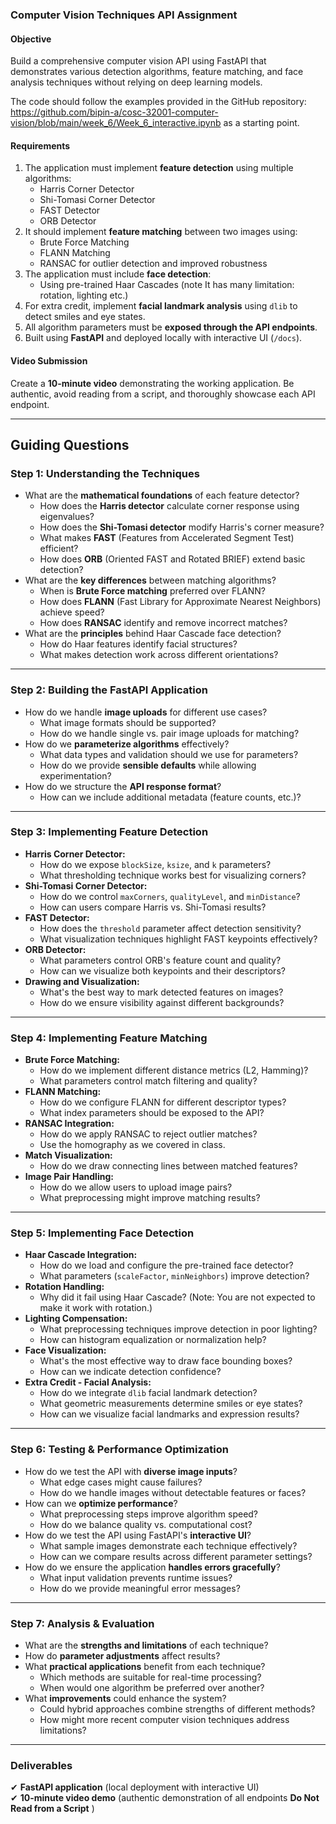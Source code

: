 ### **Computer Vision Techniques API Assignment**  

#### **Objective**  
Build a comprehensive computer vision API using FastAPI that demonstrates various detection algorithms, feature matching, and face analysis techniques without relying on deep learning models.

The code should follow the examples provided in the GitHub repository: https://github.com/bipin-a/cosc-32001-computer-vision/blob/main/week_6/Week_6_interactive.ipynb as a starting point.

#### **Requirements**  
1. The application must implement **feature detection** using multiple algorithms:
   - Harris Corner Detector
   - Shi-Tomasi Corner Detector
   - FAST Detector
   - ORB Detector
2. It should implement **feature matching** between two images using:
   - Brute Force Matching
   - FLANN Matching
   - RANSAC for outlier detection and improved robustness
3. The application must include **face detection**:
   - Using pre-trained Haar Cascades (note It has many limitation: rotation, lighting etc.)
4. For extra credit, implement **facial landmark analysis** using `dlib` to detect smiles and eye states.
5. All algorithm parameters must be **exposed through the API endpoints**.
6. Built using **FastAPI** and deployed locally with interactive UI (`/docs`).

#### **Video Submission**  
Create a **10-minute video** demonstrating the working application. Be authentic, avoid reading from a script, and thoroughly showcase each API endpoint.

---

## **Guiding Questions**  

### **Step 1: Understanding the Techniques**  
- What are the **mathematical foundations** of each feature detector?  
  - How does the **Harris detector** calculate corner response using eigenvalues?
  - How does the **Shi-Tomasi detector** modify Harris's corner measure?
  - What makes **FAST** (Features from Accelerated Segment Test) efficient?
  - How does **ORB** (Oriented FAST and Rotated BRIEF) extend basic detection?
- What are the **key differences** between matching algorithms?
  - When is **Brute Force matching** preferred over FLANN?
  - How does **FLANN** (Fast Library for Approximate Nearest Neighbors) achieve speed?
  - How does **RANSAC** identify and remove incorrect matches?
- What are the **principles** behind Haar Cascade face detection?
  - How do Haar features identify facial structures?
  - What makes detection work across different orientations?

---

### **Step 2: Building the FastAPI Application**  
- How do we handle **image uploads** for different use cases?
  - What image formats should be supported?
  - How do we handle single vs. pair image uploads for matching?
- How do we **parameterize algorithms** effectively?
  - What data types and validation should we use for parameters?
  - How do we provide **sensible defaults** while allowing experimentation?
- How do we structure the **API response format**?
  - How can we include additional metadata (feature counts, etc.)?
---

### **Step 3: Implementing Feature Detection**  
- **Harris Corner Detector:**
  - How do we expose `blockSize`, `ksize`, and `k` parameters?
  - What thresholding technique works best for visualizing corners?
- **Shi-Tomasi Corner Detector:**
  - How do we control `maxCorners`, `qualityLevel`, and `minDistance`?
  - How can users compare Harris vs. Shi-Tomasi results?
- **FAST Detector:**
  - How does the `threshold` parameter affect detection sensitivity?
  - What visualization techniques highlight FAST keypoints effectively?
- **ORB Detector:**
  - What parameters control ORB's feature count and quality?
  - How can we visualize both keypoints and their descriptors?
- **Drawing and Visualization:**
  - What's the best way to mark detected features on images?
  - How do we ensure visibility against different backgrounds?

---

### **Step 4: Implementing Feature Matching**  
- **Brute Force Matching:**
  - How do we implement different distance metrics (L2, Hamming)?
  - What parameters control match filtering and quality?
- **FLANN Matching:**
  - How do we configure FLANN for different descriptor types?
  - What index parameters should be exposed to the API?
- **RANSAC Integration:**
  - How do we apply RANSAC to reject outlier matches?
  - Use the homography as we covered in class.
- **Match Visualization:**
  - How do we draw connecting lines between matched features?
- **Image Pair Handling:**
  - How do we allow users to upload image pairs?
  - What preprocessing might improve matching results?
---

### **Step 5: Implementing Face Detection**  
- **Haar Cascade Integration:**
  - How do we load and configure the pre-trained face detector?
  - What parameters (`scaleFactor`, `minNeighbors`) improve detection?
- **Rotation Handling:**
  - Why did it fail using Haar Cascade? (Note: You are not expected to make it work with rotation.)
- **Lighting Compensation:**
  - What preprocessing techniques improve detection in poor lighting?
  - How can histogram equalization or normalization help?
- **Face Visualization:**
  - What's the most effective way to draw face bounding boxes?
  - How can we indicate detection confidence?
- **Extra Credit - Facial Analysis:**
  - How do we integrate `dlib` facial landmark detection?
  - What geometric measurements determine smiles or eye states?
  - How can we visualize facial landmarks and expression results?

---

### **Step 6: Testing & Performance Optimization**  
- How do we test the API with **diverse image inputs**?
  - What edge cases might cause failures?
  - How do we handle images without detectable features or faces?
- How can we **optimize performance**?
  - What preprocessing steps improve algorithm speed?
  - How do we balance quality vs. computational cost?
- How do we test the API using FastAPI's **interactive UI**?
  - What sample images demonstrate each technique effectively?
  - How can we compare results across different parameter settings?
- How do we ensure the application **handles errors gracefully**?
  - What input validation prevents runtime issues?
  - How do we provide meaningful error messages?

---

### **Step 7: Analysis & Evaluation**  
- What are the **strengths and limitations** of each technique?
- How do **parameter adjustments** affect results?
- What **practical applications** benefit from each technique?
  - Which methods are suitable for real-time processing?
  - When would one algorithm be preferred over another?
- What **improvements** could enhance the system?
  - Could hybrid approaches combine strengths of different methods?
  - How might more recent computer vision techniques address limitations?
---

### **Deliverables**  
✔ **FastAPI application** (local deployment with interactive UI)  
✔ **10-minute video demo** (authentic demonstration of all endpoints **Do Not Read from a Script** )  

